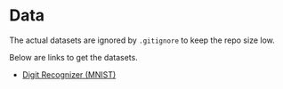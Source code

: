# Data

The actual datasets are ignored by `.gitignore` to keep the repo size low.

Below are links to get the datasets.

- [Digit Recognizer (MNIST)](https://www.kaggle.com/competitions/digit-recognizer/data)
